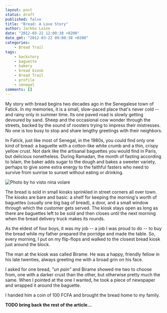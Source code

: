```yaml
---
layout: post
status: draft
published: false
title: "Bread: A Love Story"
author: Jarkko Laine
date: "2012-03-22 12:00:38 +0200"
date_gmt: "2012-03-22 09:00:38 +0200"
categories:
    - Bread Trail
tags:
    - backstory
    - baguette
    - bakery
    - bread kiosk
    - Bread Trail
    - profile
    - senegal
comments: []
---
```


My story with bread begins two decades ago in the Senegalese town of
Fatick. In my memories, it is a small, slow-paced place that's never cold --
and rainy only in summer time. Its one paved road is slowly getting
devoured by sand. Sheep and the occasional cow wonder through the streets,
backed by the sound of roosters trying to impress their mistresses. No one
is too busy to stop and share lengthy greetings with their neighbors.

In Fatick, just like most of Senegal, in the 1980s, you could find only one
kind of bread: a baguette with a cotton-like white crumb and a thin, crispy
yellow crust. Not dark like the artisanal baguettes you would find in Paris,
but delicious nonetheless. During Ramadan, the month of fasting according to
Islam, the baker adds sugar to the dough and bakes a sweeter variety,
perhaps to give some extra energy to the faithful fasters who need to
survive from sunrise to sunset without eating or drinking.

![Photo by ho visto nina volare](http://bread-magazine.com/wp-content/uploads/2017/04/224600524_1490df04e9_o-325x433.jpg)

The bread is sold in small kiosks sprinkled in street corners all over
town. The kiosks are bare and basic: a shelf for keeping the morning's worth
of baguettes (usually one big bag of bread), a door, and a small window
through which the customer gets served. The kiosk stays open as long as
there are baguettes left to be sold and then closes until the next morning
when the bread delivery truck makes its rounds.

As the eldest of four boys, it was my job -- a job I was proud to do -- to
buy the bread while my father prepared the porridge and made the table. So,
every morning, I put on my flip-flops and walked to the closest bread kiosk
just around the block.

The man at the kiosk was called Birame. He was a happy, friendly fellow
in his late twenties, always greeting me with a broad grin on his face.

I asked for one bread, _"un pain"_ and Birame showed me two to choose
from, one with a darker crust than the other, but otherwise pretty much the
same. When I pointed at the one I wanted, he took a piece of newspaper and
wrapped it around the baguette.

I handed him a coin of 100 FCFA and brought the bread home to my family.

**TODO bring back the rest of the article...**
